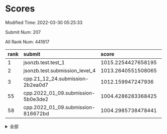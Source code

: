 # Scores

Modified Time: 2022-03-30 05:25:33

Submit Num: 207

All Rank Num: 441617

| rank |               submit               |       score        |       sigma        | pk_num |
| :--- | :--------------------------------- | :----------------- | :----------------- | :----- |
| 1    | jsonzb.test.test_1                 | 1015.2254427658195 | 0.8317785741494045 | 8533   |
| 2    | jsonzb.test.submission_level_4     | 1013.2640551508065 | 0.8294287364737285 | 8535   |
| 3    | cpp.21_12_24.submission-2b2ea0d7   | 1012.159947247936  | 0.7850662210402009 | 8531   |
| 55   | cpp.2022_01_09.submission-5b0e3de2 | 1004.4286283368425 | 0.726640515194726  | 8532   |
| 58   | cpp.2022_01_09.submission-816672bd | 1004.2985738478441 | 0.7087345754999249 | 8538   |


<details>
<summary>全部</summary>

| rank |                 submit                 |       score        |       sigma        | pk_num |
| :--- | :------------------------------------- | :----------------- | :----------------- | :----- |
| 1    | jsonzb.test.test_1                     | 1015.2254427658195 | 0.8317785741494045 | 8533   |
| 2    | jsonzb.test.submission_level_4         | 1013.2640551508065 | 0.8294287364737285 | 8535   |
| 3    | cpp.21_12_24.submission-2b2ea0d7       | 1012.159947247936  | 0.7850662210402009 | 8531   |
| 4    | gobigger.level_3.submission_level_3_33 | 1011.7460741282964 | 0.7746791324120195 | 8533   |
| 5    | gobigger.level_3.submission_level_3_42 | 1011.7155285412842 | 0.7768750704702926 | 8529   |
| 6    | gobigger.level_3.submission_level_3_44 | 1011.4657438452173 | 0.7738318225681942 | 8531   |
| 7    | gobigger.level_3.submission_level_3_1  | 1011.3847753493179 | 0.7463605819720964 | 8529   |
| 8    | gobigger.level_3.submission_level_3_2  | 1011.095826750487  | 0.8039357292601127 | 8534   |
| 9    | gobigger.level_3.submission_level_3_23 | 1010.9788900046796 | 0.7876347424823655 | 8530   |
| 10   | gobigger.level_3.submission_level_3_15 | 1010.935719930488  | 0.7693426611005298 | 8532   |
| 11   | gobigger.level_3.submission_level_3_39 | 1010.9007126070519 | 0.7719040303716639 | 8527   |
| 12   | gobigger.level_3.submission_level_3_31 | 1010.8335862542948 | 0.778796610602098  | 8533   |
| 13   | gobigger.level_3.submission_level_3_26 | 1010.6499265894644 | 0.7709421429075302 | 8534   |
| 14   | gobigger.level_3.submission_level_3_34 | 1010.4949345692849 | 0.7754707312402552 | 8535   |
| 15   | gobigger.level_3.submission_level_3_28 | 1010.4718835745665 | 0.7622329542811005 | 8534   |
| 16   | gobigger.level_3.submission_level_3_14 | 1010.4616250809797 | 0.7797533018244733 | 8533   |
| 17   | gobigger.level_3.submission_level_3_24 | 1010.4185210023741 | 0.7411428427611755 | 8534   |
| 18   | gobigger.level_3.submission_level_3_46 | 1010.382239775324  | 0.7638214544913118 | 8535   |
| 19   | gobigger.level_3.submission_level_3_18 | 1010.274582306079  | 0.7757796508678372 | 8536   |
| 20   | gobigger.level_3.submission_level_3_22 | 1010.2123984307414 | 0.775512828382819  | 8532   |
| 21   | gobigger.level_3.submission_level_3_8  | 1010.0608159647726 | 0.7742622534498419 | 8535   |
| 22   | gobigger.level_3.submission_level_3_0  | 1009.9935746105975 | 0.7835967323136632 | 8536   |
| 23   | gobigger.level_3.submission_level_3_11 | 1009.9822987624589 | 0.7425647036424823 | 8536   |
| 24   | gobigger.level_3.submission_level_3_47 | 1009.931067998947  | 0.7551060701669516 | 8536   |
| 25   | gobigger.level_3.submission_level_3_48 | 1009.9297593455902 | 0.7620530453442076 | 8531   |
| 26   | gobigger.level_3.submission_level_3_6  | 1009.8972741126604 | 0.7514115555414903 | 8533   |
| 27   | gobigger.level_3.submission_level_3_13 | 1009.8964080140095 | 0.7692819357634876 | 8533   |
| 28   | gobigger.level_3.submission_level_3_16 | 1009.8940033283527 | 0.7662489597341905 | 8534   |
| 29   | gobigger.level_3.submission_level_3_10 | 1009.818110148172  | 0.7540182106932051 | 8536   |
| 30   | gobigger.level_3.submission_level_3_43 | 1009.8118115515754 | 0.7576652316415156 | 8531   |
| 31   | gobigger.level_3.submission_level_3_21 | 1009.7971453313053 | 0.7670342766683987 | 8533   |
| 32   | gobigger.level_3.submission_level_3_32 | 1009.7219027131449 | 0.7488912650924044 | 8532   |
| 33   | gobigger.level_3.submission_level_3_35 | 1009.6613553324804 | 0.7271418210184564 | 8532   |
| 34   | gobigger.level_3.submission_level_3_37 | 1009.6541639402984 | 0.7452318563466644 | 8538   |
| 35   | gobigger.level_3.submission_level_3_19 | 1009.5828057208861 | 0.7593638304786924 | 8535   |
| 36   | gobigger.level_3.submission_level_3_29 | 1009.5696556852985 | 0.7473475852187049 | 8533   |
| 37   | gobigger.level_3.submission_level_3_3  | 1009.5483623237067 | 0.7685978294373209 | 8537   |
| 38   | gobigger.level_3.submission_level_3_17 | 1009.4604416862537 | 0.792318677055751  | 8535   |
| 39   | gobigger.level_3.submission_level_3_5  | 1009.4108608790153 | 0.7521351777038779 | 8538   |
| 40   | gobigger.level_3.submission_level_3_4  | 1009.3825418564138 | 0.7522631655081263 | 8534   |
| 41   | gobigger.level_3.submission_level_3_25 | 1009.3754864679689 | 0.7466379036042693 | 8532   |
| 42   | gobigger.level_3.submission_level_3_41 | 1009.2083430394355 | 0.7317538818928202 | 8537   |
| 43   | gobigger.level_3.submission_level_3_30 | 1009.1303685695613 | 0.750547714903469  | 8531   |
| 44   | gobigger.level_3.submission_level_3_27 | 1009.0382077261313 | 0.7527059653465733 | 8537   |
| 45   | gobigger.level_3.submission_level_3_38 | 1008.8684089785856 | 0.7566611989587768 | 8534   |
| 46   | gobigger.level_3.submission_level_3_40 | 1008.8332715582247 | 0.7636024741579709 | 8534   |
| 47   | gobigger.level_3.submission_level_3_20 | 1008.4586002703428 | 0.7466967852313959 | 8535   |
| 48   | gobigger.level_3.submission_level_3_12 | 1008.4244270083499 | 0.7597935228927859 | 8535   |
| 49   | gobigger.level_3.submission_level_3_49 | 1008.3773166581278 | 0.7495567030091871 | 8530   |
| 50   | gobigger.level_3.submission_level_3_45 | 1008.3339530034806 | 0.7364766908041797 | 8530   |
| 51   | gobigger.level_3.submission_level_3_36 | 1008.2035554361167 | 0.7458061606480153 | 8536   |
| 52   | gobigger.level_3.submission_level_3_7  | 1008.1464474126745 | 0.7174453393769055 | 8535   |
| 53   | gobigger.level_3.submission_level_3_9  | 1007.8276470088606 | 0.7537078155612854 | 8533   |
| 54   | gobigger.level_1.submission_level_1_30 | 1004.4927191362243 | 0.7221533696677912 | 8531   |
| 55   | cpp.2022_01_09.submission-5b0e3de2     | 1004.4286283368425 | 0.726640515194726  | 8532   |
| 56   | gobigger.level_1.submission_level_1_31 | 1004.3430491097511 | 0.70269115979376   | 8538   |
| 57   | gobigger.level_1.submission_level_1_49 | 1004.3067190632693 | 0.7066865952561948 | 8531   |
| 58   | cpp.2022_01_09.submission-816672bd     | 1004.2985738478441 | 0.7087345754999249 | 8538   |
| 59   | gobigger.level_1.submission_level_1_2  | 1004.1374555140883 | 0.711056167777693  | 8529   |
| 60   | gobigger.level_1.submission_level_1_8  | 1004.0883089639283 | 0.719343327775171  | 8536   |
| 61   | gobigger.level_1.submission_level_1_33 | 1004.0160976132005 | 0.7146145850038382 | 8532   |
| 62   | gobigger.level_1.submission_level_1_41 | 1004.0156753887665 | 0.7108656645754418 | 8535   |
| 63   | gobigger.level_1.submission_level_1_18 | 1003.9529065408371 | 0.7145828528562997 | 8536   |
| 64   | gobigger.level_1.submission_level_1_43 | 1003.9454611885218 | 0.7166411225576096 | 8536   |
| 65   | gobigger.level_1.submission_level_1_17 | 1003.9391620121577 | 0.709510538706434  | 8534   |
| 66   | gobigger.level_1.submission_level_1_5  | 1003.8623317700028 | 0.714606775115688  | 8535   |
| 67   | gobigger.level_1.submission_level_1_34 | 1003.8436451341247 | 0.7157273800930836 | 8533   |
| 68   | gobigger.level_1.submission_level_1_20 | 1003.5554850403197 | 0.7150274079120295 | 8532   |
| 69   | gobigger.level_1.submission_level_1_39 | 1003.5171614810675 | 0.7154136029094552 | 8529   |
| 70   | gobigger.level_1.submission_level_1_14 | 1003.4894705648699 | 0.7096406699458035 | 8534   |
| 71   | gobigger.level_1.submission_level_1_45 | 1003.4884417249822 | 0.7136725192244466 | 8532   |
| 72   | gobigger.level_1.submission_level_1_38 | 1003.4611607054233 | 0.724344704191082  | 8534   |
| 73   | gobigger.level_1.submission_level_1_21 | 1003.4315995693506 | 0.7178727667489304 | 8528   |
| 74   | gobigger.level_1.submission_level_1_1  | 1003.4117661646916 | 0.7275521423695774 | 8537   |
| 75   | gobigger.level_1.submission_level_1_37 | 1003.3560720459934 | 0.7106301934831942 | 8534   |
| 76   | gobigger.level_1.submission_level_1_23 | 1003.3394900798088 | 0.7185303912490149 | 8534   |
| 77   | gobigger.level_1.submission_level_1_9  | 1003.335947317367  | 0.7137723121546805 | 8537   |
| 78   | gobigger.level_1.submission_level_1_12 | 1003.305046154344  | 0.7202639640028412 | 8530   |
| 79   | gobigger.level_1.submission_level_1_46 | 1003.2570817319731 | 0.71568745185392   | 8535   |
| 80   | gobigger.level_1.submission_level_1_42 | 1003.2235391085021 | 0.7079882717569764 | 8537   |
| 81   | gobigger.level_1.submission_level_1_4  | 1003.1692087858405 | 0.7159342730787833 | 8535   |
| 82   | gobigger.level_1.submission_level_1_48 | 1003.153638021918  | 0.7103899097242298 | 8537   |
| 83   | gobigger.level_1.submission_level_1_15 | 1003.1469598970747 | 0.7106035329114395 | 8532   |
| 84   | gobigger.level_1.submission_level_1_28 | 1003.0704700581825 | 0.6963466659206974 | 8534   |
| 85   | gobigger.level_1.submission_level_1_26 | 1003.0629293072743 | 0.7152976005138727 | 8541   |
| 86   | gobigger.level_1.submission_level_1_36 | 1002.999137417446  | 0.711135727880175  | 8534   |
| 87   | gobigger.level_1.submission_level_1_11 | 1002.9684537423791 | 0.7133007727787257 | 8538   |
| 88   | gobigger.level_1.submission_level_1_40 | 1002.9674801673406 | 0.7189475500610256 | 8530   |
| 89   | gobigger.level_1.submission_level_1_27 | 1002.9465328536892 | 0.7239760794428569 | 8530   |
| 90   | gobigger.level_1.submission_level_1_25 | 1002.8878218264131 | 0.7139395447007387 | 8534   |
| 91   | gobigger.level_1.submission_level_1_0  | 1002.8427669255342 | 0.7204182928593504 | 8530   |
| 92   | gobigger.level_1.submission_level_1_7  | 1002.6998938557982 | 0.7163996911955249 | 8531   |
| 93   | gobigger.level_1.submission_level_1_29 | 1002.6555472795162 | 0.7263450783215618 | 8534   |
| 94   | gobigger.level_1.submission_level_1_44 | 1002.563643624626  | 0.6966118259214837 | 8534   |
| 95   | gobigger.level_1.submission_level_1_16 | 1002.5301747878111 | 0.7085989016294569 | 8532   |
| 96   | gobigger.level_1.submission_level_1_35 | 1002.5135609815085 | 0.7186578498640628 | 8538   |
| 97   | gobigger.level_1.submission_level_1_13 | 1002.5135209813659 | 0.7105953888619315 | 8538   |
| 98   | gobigger.level_1.submission_level_1_10 | 1002.4992443029339 | 0.7115994234960693 | 8533   |
| 99   | gobigger.level_1.submission_level_1_32 | 1002.4856761455136 | 0.7076620286038438 | 8534   |
| 100  | gobigger.level_1.submission_level_1_19 | 1002.4373989392853 | 0.7042515242927446 | 8534   |
| 101  | gobigger.level_1.submission_level_1_24 | 1002.3252328876966 | 0.7083230970111097 | 8531   |
| 102  | gobigger.level_1.submission_level_1_6  | 1002.2921789835476 | 0.7089294152256882 | 8533   |
| 103  | gobigger.level_1.submission_level_1_47 | 1002.2629098392471 | 0.7054288455838995 | 8531   |
| 104  | gobigger.level_1.submission_level_1_3  | 1001.2620509612942 | 0.7069497520568713 | 8537   |
| 105  | gobigger.level_1.submission_level_1_22 | 1000.9683940475212 | 0.7106330124948157 | 8527   |
| 106  | gobigger.random.submission_random_39   | 997.6276155194498  | 0.6970232988708337 | 8534   |
| 107  | gobigger.random.submission_random_15   | 997.3240966041654  | 0.7185169957796734 | 8538   |
| 108  | gobigger.random.submission_random_47   | 997.0955137776801  | 0.7150935409546125 | 8534   |
| 109  | gobigger.random.submission_random_19   | 996.8603202362589  | 0.7210124086546315 | 8535   |
| 110  | gobigger.random.submission_random_36   | 996.8511559953618  | 0.7106411533934964 | 8533   |
| 111  | gobigger.random.submission_random_18   | 996.8130219834562  | 0.7007338922207443 | 8535   |
| 112  | gobigger.random.submission_random_8    | 996.7958850732456  | 0.715026608423726  | 8535   |
| 113  | gobigger.random.submission_random_26   | 996.6626700791361  | 0.7033441865121383 | 8530   |
| 114  | gobigger.random.submission_random_30   | 996.6153707535868  | 0.7257140818413107 | 8534   |
| 115  | gobigger.random.submission_random_29   | 996.576936297379   | 0.7051845739244178 | 8530   |
| 116  | gobigger.random.submission_random_37   | 996.5139730224811  | 0.6995037288248628 | 8531   |
| 117  | gobigger.random.submission_random_41   | 996.497798751296   | 0.7249149720312009 | 8536   |
| 118  | gobigger.random.submission_random_2    | 996.3342229975345  | 0.7104117689922705 | 8535   |
| 119  | gobigger.random.submission_random_27   | 996.3050833188782  | 0.7060293784549367 | 8531   |
| 120  | gobigger.random.submission_random_23   | 996.2935592434285  | 0.7110936381126062 | 8533   |
| 121  | gobigger.random.submission_random_12   | 996.2734545672868  | 0.7206529740016913 | 8531   |
| 122  | gobigger.random.submission_random_32   | 996.2651205674754  | 0.6960347048899317 | 8532   |
| 123  | gobigger.random.submission_random_45   | 996.2221468263696  | 0.7072495770763072 | 8526   |
| 124  | gobigger.random.submission_random_21   | 996.2211329350095  | 0.7160936226611231 | 8535   |
| 125  | gobigger.random.submission_random_6    | 996.1838893254649  | 0.7079784870988447 | 8534   |
| 126  | gobigger.random.submission_random_34   | 996.1814968088293  | 0.7116009307264834 | 8530   |
| 127  | gobigger.random.submission_random_17   | 996.166458534802   | 0.7096504496118623 | 8526   |
| 128  | gobigger.random.submission_random_42   | 996.153035318573   | 0.7164470258979379 | 8534   |
| 129  | gobigger.random.submission_random_1    | 996.1316285361222  | 0.7128628573054417 | 8537   |
| 130  | gobigger.random.submission_random_0    | 996.125155559508   | 0.7017486303298419 | 8536   |
| 131  | gobigger.random.submission_random_25   | 996.1025152273075  | 0.7021544930229625 | 8535   |
| 132  | gobigger.random.submission_random_33   | 996.0923863197746  | 0.7016292881749536 | 8535   |
| 133  | gobigger.random.submission_random_46   | 995.9448832720624  | 0.6930509825652593 | 8538   |
| 134  | gobigger.random.submission_random_22   | 995.8667882970112  | 0.7193845805948186 | 8532   |
| 135  | gobigger.random.submission_random_4    | 995.8609401522083  | 0.7125235614248232 | 8532   |
| 136  | gobigger.random.submission_random_9    | 995.7533643222623  | 0.7100719086776716 | 8532   |
| 137  | gobigger.random.submission_random_5    | 995.7456660395552  | 0.7149679221592282 | 8530   |
| 138  | gobigger.random.submission_random_40   | 995.7140946818207  | 0.7138275375583982 | 8532   |
| 139  | gobigger.random.submission_random_43   | 995.6726975816953  | 0.7057495924314984 | 8534   |
| 140  | gobigger.random.submission_random_31   | 995.6597528573786  | 0.7112980416240685 | 8535   |
| 141  | gobigger.random.submission_random_44   | 995.6568296812371  | 0.7204160908013075 | 8528   |
| 142  | gobigger.random.submission_random_3    | 995.5502131815291  | 0.7275311106403173 | 8539   |
| 143  | gobigger.random.submission_random_28   | 995.4955501950175  | 0.7010823718462206 | 8536   |
| 144  | gobigger.random.submission_random_13   | 995.4718340735624  | 0.7168033767484611 | 8532   |
| 145  | gobigger.random.submission_random_24   | 995.4336052094362  | 0.7143079329067923 | 8530   |
| 146  | gobigger.random.submission_random_7    | 995.3866423135552  | 0.7056511787242339 | 8538   |
| 147  | gobigger.random.submission_random_16   | 995.3803808083433  | 0.7180835305555225 | 8535   |
| 148  | gobigger.random.submission_random_11   | 995.3749002229895  | 0.7153232809700673 | 8531   |
| 149  | gobigger.random.submission_random_20   | 995.358946252526   | 0.7026707686249621 | 8536   |
| 150  | gobigger.random.submission_random_49   | 995.2878365300465  | 0.7094369767779175 | 8536   |
| 151  | gobigger.random.submission_random_35   | 995.2194995364493  | 0.7131399729544785 | 8530   |
| 152  | gobigger.random.submission_random_10   | 995.1784475664443  | 0.7172851688518452 | 8538   |
| 153  | gobigger.random.submission_random_14   | 995.1545891406988  | 0.7133213691584804 | 8536   |
| 154  | gobigger.random.submission_random_48   | 994.9399199318908  | 0.7276302657298733 | 8538   |
| 155  | gobigger.random.submission_random_38   | 994.6443313994465  | 0.7287232155431079 | 8537   |
| 156  | gobigger.level_2.submission_level_2_34 | 994.5934135590513  | 0.7434423588306474 | 8537   |
| 157  | gobigger.level_2.submission_level_2_9  | 994.202452227124   | 0.7455681167001432 | 8534   |
| 158  | gobigger.level_2.submission_level_2_10 | 993.5510380395075  | 0.713579875479241  | 8534   |
| 159  | gobigger.level_2.submission_level_2_26 | 993.5161626756405  | 0.7347493940936468 | 8535   |
| 160  | gobigger.level_2.submission_level_2_12 | 993.4732655877651  | 0.7338916027416548 | 8532   |
| 161  | gobigger.level_2.submission_level_2_30 | 993.4281540776012  | 0.7410092595063053 | 8536   |
| 162  | gobigger.level_2.submission_level_2_5  | 993.3201433626903  | 0.729262392483815  | 8537   |
| 163  | gobigger.level_2.submission_level_2_19 | 993.153483965122   | 0.738632524311993  | 8534   |
| 164  | gobigger.level_2.submission_level_2_39 | 993.0405674514534  | 0.7242665935071664 | 8528   |
| 165  | gobigger.level_2.submission_level_2_41 | 993.0350859516886  | 0.7280800293929423 | 8535   |
| 166  | gobigger.level_2.submission_level_2_1  | 993.012184214462   | 0.7445929174233298 | 8536   |
| 167  | gobigger.level_2.submission_level_2_23 | 992.9020109374859  | 0.7377485165676728 | 8532   |
| 168  | gobigger.level_2.submission_level_2_8  | 992.8221157066695  | 0.7503931119585636 | 8536   |
| 169  | gobigger.level_2.submission_level_2_28 | 992.7949252942738  | 0.7423723923106635 | 8534   |
| 170  | gobigger.level_2.submission_level_2_46 | 992.7795696078093  | 0.730460373135812  | 8530   |
| 171  | gobigger.level_2.submission_level_2_47 | 992.7785056144277  | 0.7302227437752664 | 8534   |
| 172  | gobigger.level_2.submission_level_2_32 | 992.7207283104731  | 0.7326804690359452 | 8531   |
| 173  | gobigger.level_2.submission_level_2_16 | 992.7012945491954  | 0.723400202648516  | 8539   |
| 174  | gobigger.level_2.submission_level_2_42 | 992.6841837388416  | 0.7389938942209033 | 8533   |
| 175  | gobigger.level_2.submission_level_2_15 | 992.6009125295035  | 0.7393471564830555 | 8531   |
| 176  | gobigger.level_2.submission_level_2_13 | 992.5804182024959  | 0.7545158982262207 | 8532   |
| 177  | gobigger.level_2.submission_level_2_40 | 992.552651823589   | 0.7504501110534905 | 8529   |
| 178  | gobigger.level_2.submission_level_2_21 | 992.5162361305252  | 0.7359482558465564 | 8533   |
| 179  | gobigger.level_2.submission_level_2_36 | 992.301615682722   | 0.734193802825425  | 8533   |
| 180  | gobigger.level_2.submission_level_2_49 | 992.2576682696653  | 0.7320389738604138 | 8536   |
| 181  | gobigger.level_2.submission_level_2_24 | 992.2504359640137  | 0.7314799988124772 | 8535   |
| 182  | gobigger.level_2.submission_level_2_22 | 992.240455424184   | 0.7405221244651519 | 8532   |
| 183  | gobigger.level_2.submission_level_2_35 | 992.2348630539987  | 0.7354161203084425 | 8528   |
| 184  | gobigger.level_2.submission_level_2_48 | 992.2020245485606  | 0.759023788853621  | 8534   |
| 185  | gobigger.level_2.submission_level_2_20 | 992.187696137879   | 0.7398900783897185 | 8537   |
| 186  | gobigger.level_2.submission_level_2_43 | 992.1602537928579  | 0.7393090133655278 | 8534   |
| 187  | gobigger.level_2.submission_level_2_7  | 992.1435900464609  | 0.7438748496110228 | 8533   |
| 188  | gobigger.level_2.submission_level_2_17 | 992.1027855605425  | 0.7722082395097727 | 8536   |
| 189  | gobigger.level_2.submission_level_2_45 | 992.0622511637155  | 0.7496601308512414 | 8535   |
| 190  | gobigger.level_2.submission_level_2_18 | 992.0558722131144  | 0.7618871238002589 | 8541   |
| 191  | gobigger.level_2.submission_level_2_38 | 992.0129409313649  | 0.7484583839657071 | 8528   |
| 192  | gobigger.level_2.submission_level_2_4  | 991.947010230998   | 0.737509514063264  | 8538   |
| 193  | gobigger.level_2.submission_level_2_31 | 991.9278955486893  | 0.7305493276260557 | 8531   |
| 194  | gobigger.level_2.submission_level_2_0  | 991.8936130618481  | 0.7378917443574511 | 8534   |
| 195  | gobigger.level_2.submission_level_2_6  | 991.8915636451605  | 0.7457590670071494 | 8536   |
| 196  | gobigger.level_2.submission_level_2_2  | 991.846386562553   | 0.7624290459175097 | 8538   |
| 197  | gobigger.level_2.submission_level_2_27 | 991.6913892439687  | 0.74064204799372   | 8538   |
| 198  | gobigger.level_2.submission_level_2_33 | 991.65412107056    | 0.7304923175007427 | 8532   |
| 199  | gobigger.level_2.submission_level_2_11 | 991.6503636534931  | 0.7365457463427345 | 8528   |
| 200  | gobigger.level_2.submission_level_2_25 | 991.5987789006862  | 0.7540629965513599 | 8532   |
| 201  | gobigger.level_2.submission_level_2_29 | 991.5721889190978  | 0.7594371676418848 | 8526   |
| 202  | gobigger.level_2.submission_level_2_3  | 991.4852338668472  | 0.7667938341630494 | 8536   |
| 203  | gobigger.level_2.submission_level_2_14 | 991.0452059277384  | 0.7509430554943617 | 8533   |
| 204  | gobigger.level_2.submission_level_2_44 | 990.9098944094947  | 0.7542183511462498 | 8533   |
| 205  | gobigger.level_2.submission_level_2_37 | 990.5205484196092  | 0.7848177662930106 | 8538   |
| 206  | gobigger.none.submission_none_0        | 977.1873287565267  | 1.314828906125779  | 8540   |
| 207  | gobigger.none.submission_none_1        | 975.6106704375381  | 1.4988027386317286 | 8536   |

</details>